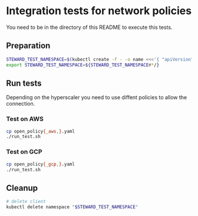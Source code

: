 # Integration tests for network policies

You need to be in the directory of this README to execute this tests.

## Preparation

```bash
STEWARD_TEST_NAMESPACE=$(kubectl create -f - -o name <<<'{ "apiVersion": "v1", "kind": "Namespace", "metadata": { "generateName": "steward-test-networkpolicies-" } }') && \
export STEWARD_TEST_NAMESPACE=${STEWARD_TEST_NAMESPACE#*/}
```

## Run tests

Depending on the hyperscaler you need to use diffent policies to allow the connection.

### Test on AWS

```bash
cp open_policy{_aws,}.yaml
./run_test.sh
```

### Test on GCP

```bash
cp open_policy{_gcp,}.yaml
./run_test.sh
```


## Cleanup

```bash
# delete client
kubectl delete namespace "$STEWARD_TEST_NAMESPACE"
```
